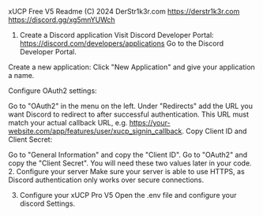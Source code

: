 xUCP Free V5 Readme
(C) 2024 DerStr1k3r.com
https://derstr1k3r.com
https://discord.gg/xg5mnYUWch

1. Create a Discord application
Visit Discord Developer Portal: https://discord.com/developers/applications
Go to the Discord Developer Portal.

Create a new application:
Click "New Application" and give your application a name.

Configure OAuth2 settings:

Go to "OAuth2" in the menu on the left.
Under "Redirects" add the URL you want Discord to redirect to after successful authentication. This URL must match your actual callback 
URL, e.g. https://your-website.com/app/features/user/xucp_signin_callback.
Copy Client ID and Client Secret:

Go to "General Information" and copy the "Client ID".
Go to "OAuth2" and copy the "Client Secret". You will need these two values ​​later in your code.
2. Configure your server
Make sure your server is able to use HTTPS, as Discord authentication only works over secure connections.

3. Configure your xUCP Pro V5
Open the .env file and configure your discord Settings.